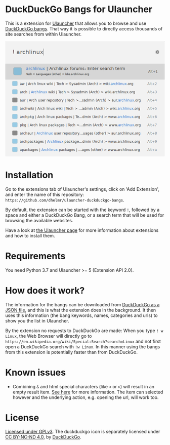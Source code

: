 # DuckDuckGo Bangs for Ulauncher

This is a extension for [Ulauncher](https://github.com/Ulauncher/Ulauncher) that allows you to browse and use [DuckDuckGo bangs](https://duckduckgo.com/bang). That way it is possible to directly access thousands of site searches from within Ulauncher.

![bang for archlinux](docs/bang_archlinux.png)

# Installation

Go to the extensions tab of Ulauncher's settings, click on 'Add Extension', and enter the name of this repository: `https://github.com/dhelmr/ulauncher-duckduckgo-bangs`.

By default, the extension can be started with the keyword `!`, followed by a space and either a DuckDuckGo Bang, or a search term that will be used for browsing the available websites.

Have a look at [the Ulauncher page](https://ext.ulauncher.io/) for more information about extensions and how to install them.

# Requirements

You need Python 3.7 and Ulauncher >= 5 (Extension API 2.0).

# How does it work?

The information for the bangs can be downloaded from [DuckDuckGo as a JSON file](https://duckduckgo.com/bang.js), and this is what the extension does in the background. It then uses this information (the bang keywords, names, categories and urls) to show you the list in Ulauncher. 

By the extension no requests to DuckDuckGo are made: When you type `! w Linux`, the Web Browser will directly go to `https://en.wikipedia.org/wiki/Special:Search?search=Linux` and not first open a DuckDuckGo search with `!w Linux`. In this manner using the bangs from this extension is potentially faster than from DuckDuckGo.

# Known issues

* Combining `&` and html special characters (like `<` or `>`) will result in an empty result item. [See here](https://github.com/Ulauncher/Ulauncher/issues/477) for more information. The item can selected however and the underlying action, e.g. opening the url, will work too.

# License 

[Licensed under GPLv3](LICENSE.txt). The duckduckgo icon is separately licensed under [CC BY-NC-ND 4.0](https://creativecommons.org/licenses/by-nc-nd/4.0/), by [DuckDuckGo](https://duckduckgo.com/).
